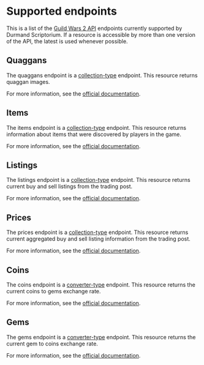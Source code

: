 Supported endpoints
===================
This is a list of the [Guild Wars 2 API](http://wiki.guildwars2.com/wiki/API:Main) endpoints currently supported by Durmand Scriptorium. If a resource is accessible by more than one version of the API, the latest is used whenever possible.

Quaggans
--------
The quaggans endpoint is a [collection-type](https://github.com/EtienneLamoureux/durmand-scriptorium/blob/master/docs/COLLECTION_CONSUMER.md#collection-consumer) endpoint. This resource returns quaggan images.

For more information, see the [official documentation](http://wiki.guildwars2.com/wiki/API:2/quaggans).

Items
-----
The items endpoint is a [collection-type](https://github.com/EtienneLamoureux/durmand-scriptorium/blob/master/docs/COLLECTION_CONSUMER.md#collection-consumer) endpoint. This resource returns information about items that were discovered by players in the game.

For more information, see the [official documentation](http://wiki.guildwars2.com/wiki/API:2/items).

Listings
--------
The listings endpoint is a [collection-type](https://github.com/EtienneLamoureux/durmand-scriptorium/blob/master/docs/COLLECTION_CONSUMER.md#collection-consumer) endpoint. This resource returns current buy and sell listings from the trading post.

For more information, see the [official documentation](http://wiki.guildwars2.com/wiki/API:2/commerce/listings).

Prices
------
The prices endpoint is a [collection-type](https://github.com/EtienneLamoureux/durmand-scriptorium/blob/master/docs/COLLECTION_CONSUMER.md#collection-consumer) endpoint. This resource returns current aggregated buy and sell listing information from the trading post.

For more information, see the [official documentation](http://wiki.guildwars2.com/wiki/API:2/commerce/prices).

Coins
-----
The coins endpoint is a [converter-type](https://github.com/EtienneLamoureux/durmand-scriptorium/blob/master/docs/CONVERTER_CONSUMER.md#converter-consumer) endpoint. This resource returns the current coins to gems exchange rate.

For more information, see the [official documentation](http://wiki.guildwars2.com/wiki/API:2/commerce/exchange/coins).

Gems
----
The gems endpoint is a [converter-type](https://github.com/EtienneLamoureux/durmand-scriptorium/blob/master/docs/CONVERTER_CONSUMER.md#converter-consumer) endpoint. This resource returns the current gem to coins exchange rate.

For more information, see the [official documentation](http://wiki.guildwars2.com/wiki/API:2/commerce/exchange/gems).
